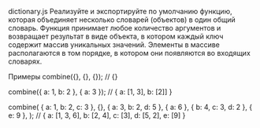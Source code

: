 dictionary.js
Реализуйте и экспортируйте по умолчанию функцию, которая объединяет несколько словарей (объектов) в один общий словарь. Функция принимает любое количество аргументов и возвращает результат в виде объекта, в котором каждый ключ содержит массив уникальных значений. Элементы в массиве располагаются в том порядке, в котором они появляются во входящих словарях.

Примеры
combine({}, {}, {});
// {}

combine({ a: 1, b: 2 }, { a: 3 });
// { a: [1, 3], b: [2]] }

combine(
    { a: 1, b: 2, c: 3 },
    {},
    { a: 3, b: 2, d: 5 },
    { a: 6 },
    { b: 4, c: 3, d: 2 },
    { e: 9 },
  );
// { a: [1, 3, 6], b: [2, 4], c: [3], d: [5, 2], e: [9] }